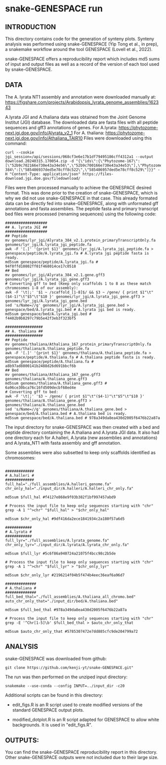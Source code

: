# snake-GENESPACE run

## INTRODUCTION

This directory contains code for the generation of synteny plots. 
Synteny analysis was performed using snake-GENESPACE (Yip Tong et al., in prep), a snakemake workflow around the tool GENESPACE (Lovell et al., 2022). 

snake-GENESPACE offers a reproducibility report which includes md5 sums of input and output files as well as a record of the version of each tool used by snake-GENESPACE. 

## DATA

The A. lyrata NT1 assembly and annotation were downloaded manually at:
https://figshare.com/projects/Arabidopsis_lyrata_genome_assemblies/162343

A.lyrata JGI and A.thaliana data was obtained from the Joint Genome Institut (JGI) database.
The downloaded data are fasta files with all peptide sequences and gff3 annotations of genes.
For A.lyrata: https://phytozome-next.jgi.doe.gov/info/Alyrata_v2_1
For A. thaliana: https://phytozome-next.jgi.doe.gov/info/Athaliana_TAIR10
Files were downloaded using this command:
```console
curl --cookie jgi_session=/api/sessions/068cf3e6e17b1df79495186cff4312a1 --output download.20240315.170054.zip -d "{\"ids\":{\"Phytozome-167\":[\"52b9c702166e730e43a34e56\",\"52b9c700166e730e43a34e53\"],\"Phytozome-384\":[\"585486937ded5e78cff8c522\",\"585486957ded5e78cff8c529\"]}}" -H "Content-Type: application/json" https://files-download.jgi.doe.gov/filedownload/

```
Files were then processed manually to achieve the GENESPACE desired format. This was done prior to the creation of snake-GENESPACE, which is why we did not use snake-GENESPACE in that case. This already formated data can be directly fed into snake-GENESPACE, along with unformated gff annotations and fasta assemblies.
The peptide fasta and primary transcript bed files were processed (renaming sequences) using the following code:
```console
###################
## A. lyrata JGI ##
###################
## Peptide
mv genomes/lyr_jgi/Alyrata_384_v2.1.protein_primaryTranscriptOnly.fa genomes/lyr_jgi/A.lyrata_jgi_peptide.fa
awk -F '[.]' '{print $1}' genomes/lyr_jgi/A.lyrata_jgi_peptide.fa > genespace/peptide/A.lyrata_jgi.fa # A.lyrata jgi peptide fasta is ready. 
md5sum genespace/peptide/A.lyrata_jgi.fa # 94f0ffd10802ff01f468014ce17c0518
## Bed
mv genomes/lyr_jgi/Alyrata_384_v2.1.gene.gff3 genomes/lyr_jgi/A.lyrata_jgi_gene.gff3
# Converting gff to bed (Keep only scaffolds 1 to 8 as these match chromosomes 1-8 of our assembly):
awk -F '\t|;' '$1 ~ /scaffold_[1-8]$/ && $3 ~ /gene/ { print $1"\t"($4-1)"\t"$5"\t"$10 }' genomes/lyr_jgi/A.lyrata_jgi_gene.gff3 > genomes/lyr_jgi/A.lyrata_jgi_gene.bed
sed 's/Name=//g' genomes/lyr_jgi/A.lyrata_jgi_gene.bed > genespace/bed/A.lyrata_jgi.bed # A.lyrata jgi bed is ready.
md5sum genespace/bed/A.lyrata_jgi.bed # f4402b9b8297c79b5e42f3eb3f323bf5

#################
## A. thaliana ##
#################
## Peptide 
mv genomes/thaliana/Athaliana_167_protein_primaryTranscriptOnly.fa genomes/thaliana/A.thaliana_peptide.fa
awk -F '[.]' '{print $1}' genomes/thaliana/A.thaliana_peptide.fa > genespace/peptide/A.thaliana.fa # A.thaliana peptide fasta is ready.
md5sum genespace/peptide/A.thaliana.fa # a8b97ad8800141b2488d26d691bbcf6b
## Bed
mv genomes/thaliana/Athaliana_167_gene.gff3 genomes/thaliana/A.thaliana_gene.gff3
md5sum genomes/thaliana/A.thaliana_gene.gff3 # 6a96ce30bca76c16fd509decbf68ed4e
# Converting gff to bed:
awk -F '\t|;' '$3 ~ /gene/ { print $1"\t"($4-1)"\t"$5"\t"$10 }' genomes/thaliana/A.thaliana_gene.gff3 > genomes/thaliana/A.thaliana_gene.bed
sed 's/Name=//g' genomes/thaliana/A.thaliana_gene.bed > genespace/bed/A.thaliana.bed # A.thaliana bed is ready. 
md5sum genespace/bed/A.thaliana.bed # 978a349da8ea430d2005f6476b22a87a
```

The input directory for snake-GENESPACE was then created with a bed and peptide directory containing the A.thaliana and A.lyrata JGI data. It also had one directory each for A.halleri, A.lyrata (new assemblies and annotations) and A.lyrata_NT1 with fasta assembly and gff annotation. 

Some assemblies were also subsetted to keep only scaffolds identified as chromosomes:
```console

#############
# A.halleri #
#############
full_hal="./full_assemblies/A.halleri_genome.fa"
chr_only_hal="./input_dir/A.halleri/A.halleri_chr_only.fa"

md5sum $full_hal #f4127e868e9f03b382f1bf997457abd9

# Process the input file to keep only sequences starting with "chr"
grep -A 1 "^>chr" "$full_hal" > "$chr_only_hal"

md5sum $chr_only_hal #9df416da2ece1841934c2a180f57a6d5

############
# A.lyrata #
############
full_lyr="./full_assemblies/A.lyrata_genome.fa"
chr_only_lyr="./input_dir/A.lyrata/A.lyrata_chr_only.fa"

md5sum $full_lyr #5c6f86a940724a21075f4bcc98c2b5de

# Process the input file to keep only sequences starting with "chr"
grep -A 1 "^>chr" "$full_lyr" > "$chr_only_lyr"

md5sum $chr_only_lyr #2196214f04b5f474b4eec36eaf6a96d7

##############
# A.thaliana #
##############
full_bed_thal="./full_assemblies/A.thaliana_all_chromo.bed"
auto_chr_only_that="./input_dir/bed/A.thaliana.bed"

md5sum $full_bed_thal #978a349da8ea430d2005f6476b22a87a

# Process the input file to keep only sequences starting with "chr"
grep -E '^Chr[1-5]\b' $full_bed_thal > $auto_chr_only_that

md5sum $auto_chr_only_that #5785307472e7dd885cfc9de204799a72
```


## ANALYSIS 

snake-GENESPACE was downloaded from github:
```console
git clone https://github.com/kenji-yt/snake-GENESPACE.git"
```
The run was then performed on the unziped input directory:
```console
snakemake --use-conda --config INPUT=../input_dir -c20 
```
Additional scripts can be found in this directory:

- edit_figs.R is an R script used to create modified versions of the standard GENESPACE output plots. 

- modified_dotplot.R is an R script adapted for GENESPACE to allow white backgrounds. It is used in "edit_figs.R".     

## OUTPUTS: 

You can find the snake-GENESPACE reproducibility report in this directory. Other snake-GENESPACE outputs were not included due to their large size.

